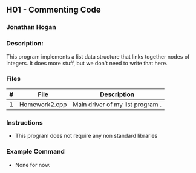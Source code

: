 ## H01 - Commenting Code
### Jonathan Hogan
### Description:

This program implements a list data structure that links together nodes of integers. It does more stuff, but we don't need to write that here.

### Files

|   #   | File     | Description                      |
| :---: | -------- | -------------------------------- |
|   1   | Homework2.cpp | Main driver of my list program . |


### Instructions

- This program does not require any non standard libraries

### Example Command

- None for now.
